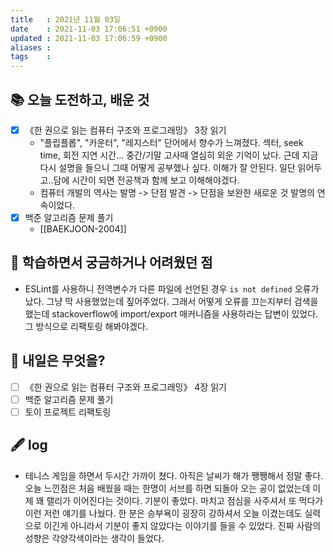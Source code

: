 ```yaml
---
title   : 2021년 11월 03일 
date    : 2021-11-03 17:06:51 +0900
updated : 2021-11-03 17:06:59 +0900
aliases : 
tags    : 
---
```

## 📚 오늘 도전하고, 배운 것
- [x] 《한 권으로 읽는 컴퓨터 구조와 프로그래밍》 3장 읽기 
	- "플립플롭", "카운터", "레지스터" 단어에서 향수가 느껴졌다. 섹터, seek time, 회전 지연 시간... 중간/기말 고사때 열심히 외운 기억이 났다. 근데 지금 다시 설명을 들으니 그때 어떻게 공부했나 싶다. 이해가 잘 안된다. 일단 읽어두고..담에 시간이 되면 전공책과 함께 보고 이해해야겠다.  
	- 컴퓨터 개발의 역사는 발명 -> 단점 발견 -> 단점을 보완한 새로운 것 발명의 연속이었다.   
- [x] 백준 알고리즘 문제 풀기
	- [[BAEKJOON-2004]]
## 🤔 학습하면서 궁금하거나 어려웠던 점 
- ESLint를 사용하니 전역변수가 다른 파일에 선언된 경우 `is not defined` 오류가 났다. 그냥 막 사용했었는데 짚어주었다. 그래서 어떻게 오류를 끄는지부터 검색을 했는데 stackoverflow에  import/export 매커니즘을 사용하라는 답변이 있었다. 그 방식으로 리팩토링 해봐야겠다.

## 🌅 내일은 무엇을?
- [ ] 《한 권으로 읽는 컴퓨터 구조와 프로그래밍》 4장 읽기 
- [ ] 백준 알고리즘 문제 풀기
- [ ] 토이 프로젝트 리팩토링

## 🖋 log
- 테니스 게임을 하면서 두시간 가까이 쳤다. 아직은 날씨가 해가 쨍쨍해서 정말 좋다. 오늘 느낀점은 처음 배웠을 때는 한명이 서브를 하면 되돌아 오는 공이 없었는데 이제 꽤 랠리가 이어진다는 것이다. 기분이 좋았다.  마치고 점심을 사주셔서 또 먹다가 이런 저런 얘기를 나눴다. 한 분은 승부욕이 굉장히 강하셔서 오늘 이겼는데도 실력으로 이긴게 아니라서 기분이 좋지 않았다는 이야기를 들을 수 있었다. 진짜 사람의 성향은 각양각색이라는 생각이 들었다.  
 
